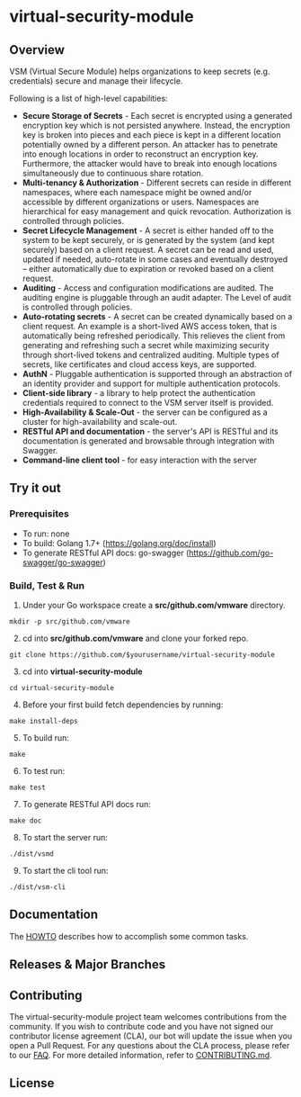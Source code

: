 

# virtual-security-module

## Overview
VSM (Virtual Secure Module) helps organizations to keep secrets (e.g. credentials) secure and manage their lifecycle.

Following is a list of high-level capabilities:
 * **Secure Storage of Secrets** - Each secret is encrypted using a generated encryption key which is not persisted anywhere. Instead,
   the encryption key is broken into pieces and each piece is kept in a different location potentially owned by a different person.
   An attacker has to penetrate into enough locations in order to reconstruct an encryption key. Furthermore, the attacker would
   have to break into enough locations simultaneously due to continuous share rotation.
 * **Multi-tenancy & Authorization** - Different secrets can reside in different namespaces, where each namespace might be owned and/or
   accessible by different organizations or users. Namespaces are hierarchical for easy management and quick revocation.
   Authorization is controlled through policies.
 * **Secret Lifecycle Management** - A secret is either handed off to the system to be kept securely, or is generated by the system
   (and kept securely) based on a client request. A secret can be read and used, updated if needed, auto-rotate in some cases and
   eventually destroyed – either automatically due to expiration or revoked based on a client request.
 * **Auditing** - Access and configuration modifications are audited. The auditing engine is pluggable through an audit adapter. The
   Level of audit is controlled through policies.
 * **Auto-rotating secrets** - A secret can be created dynamically based on a client request. An example is a short-lived AWS access
   token, that is automatically being refreshed periodically. This relieves the client from generating and refreshing such a secret
   while maximizing security through short-lived tokens and centralized auditing. Multiple types of secrets, like certificates and
   cloud access keys, are supported.
 * **AuthN** - Pluggable authentication is supported through an abstraction of an identity provider and support for multiple
   authentication protocols.
 * **Client-side library** - a library to help protect the authentication credentials required to connect to the VSM server itself is
   provided.
 * **High-Availability & Scale-Out** - the server can be configured as a cluster for high-availability and scale-out.
 * **RESTful API and documentation** - the server's API is RESTful and its documentation is generated and browsable through integration
   with Swagger.
 * **Command-line client tool** - for easy interaction with the server

## Try it out

### Prerequisites

* To run: none
* To build: Golang 1.7+ (https://golang.org/doc/install)
* To generate RESTful API docs: go-swagger (https://github.com/go-swagger/go-swagger)

### Build, Test & Run

1. Under your Go workspace create a **src/github.com/vmware** directory.
```
mkdir -p src/github.com/vmware
```
2. cd into **src/github.com/vmware** and clone your forked repo.
```
git clone https://github.com/$yourusername/virtual-security-module
```
3. cd into **virtual-security-module**
```
cd virtual-security-module
```
4. Before your first build fetch dependencies by running:
```
make install-deps
```
5. To build run:
```
make
```
6. To test run:
```
make test
```
7. To generate RESTful API docs run:
```
make doc
```
8. To start the server run:
```
./dist/vsmd
```
9. To start the cli tool run:
```
./dist/vsm-cli
```

## Documentation
The [HOWTO](docs/HOWTO.md) describes how to accomplish some common tasks.

## Releases & Major Branches

## Contributing

The virtual-security-module project team welcomes contributions from the community. If you wish to contribute code and you have not
signed our contributor license agreement (CLA), our bot will update the issue when you open a Pull Request. For any
questions about the CLA process, please refer to our [FAQ](https://cla.vmware.com/faq). For more detailed information,
refer to [CONTRIBUTING.md](CONTRIBUTING.md).

## License
